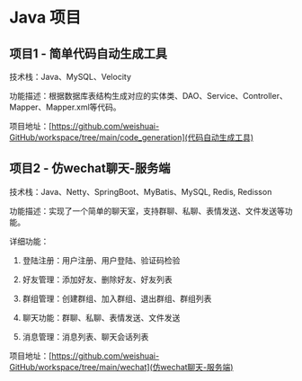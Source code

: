 # Java 项目

## 项目1 - 简单代码自动生成工具

技术栈：Java、MySQL、Velocity

功能描述：根据数据库表结构生成对应的实体类、DAO、Service、Controller、Mapper、Mapper.xml等代码。



项目地址：[https://github.com/weishuai-GitHub/workspace/tree/main/code_generation](代码自动生成工具)

## 项目2 - 仿wechat聊天-服务端

技术栈：Java、Netty、SpringBoot、MyBatis、MySQL, Redis, Redisson

功能描述：实现了一个简单的聊天室，支持群聊、私聊、表情发送、文件发送等功能。

详细功能：

1. 登陆注册：用户注册、用户登陆、验证码检验

2. 好友管理：添加好友、删除好友、好友列表

3. 群组管理：创建群组、加入群组、退出群组、群组列表

4. 聊天功能：群聊、私聊、表情发送、文件发送

5. 消息管理：消息列表、聊天会话列表

项目地址：[https://github.com/weishuai-GitHub/workspace/tree/main/wechat](仿wechat聊天-服务端)


